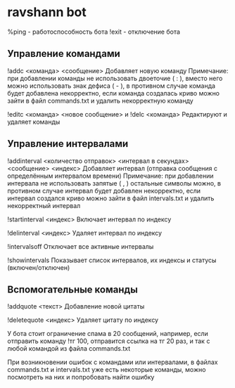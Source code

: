 # ravshann bot

%ping - работоспособность бота
!exit - отключение бота

## Управление командами

!addc <команда> <сообщение>
Добавляет новую команду 
Примечание: при добавлении команды не использовать двоеточие ( : ), вместо него можно использовать знак дефиса ( - ), в противном случае команда будет добавлена некорректно, если команда создалась криво можно зайти в файл commands.txt и удалить некорректную команду

!editc <команда> <новое сообщение> и !delc <команда>
Редактируют и удаляет команды

## Управление интервалами

!addinterval <количество отправок> <интервал в секундах> <сообщение> <индекс>
Добавляет интервал (отправка сообщения с определённым интервалом времени)
Примечание: при добавлении интервала не использовать запятые ( , ) остальные символы можно, в противном случае интервал будет добавлен некорректно, если интервал создался криво можно зайти в файл intervals.txt и удалить некорректный интервал

!startinterval <индекс>
Включает интервал по индексу

!delinterval <индекс>
Удаляет интервал по индексу

!intervalsoff
Отключает все активные интервалы

!showintervals
Показывает список интервалов, их индексы и статусы (включен/отключен)

## Вспомогательные команды

!addquote <текст>
Добавление новой цитаты

!deletequote <индекс>
Удаляет цитату по индексу

У бота стоит ограничение спама в 20 сообщений, например, если отправить команду !тг 100, отправится ссылка на тг 20 раз, и так с любой командой из файла commands.txt

При возникновении ошибок с командами или интервалами, в файлах commands.txt и intervals.txt уже есть некоторые команды, можно посмотреть на них и попробовать найти ошибку
